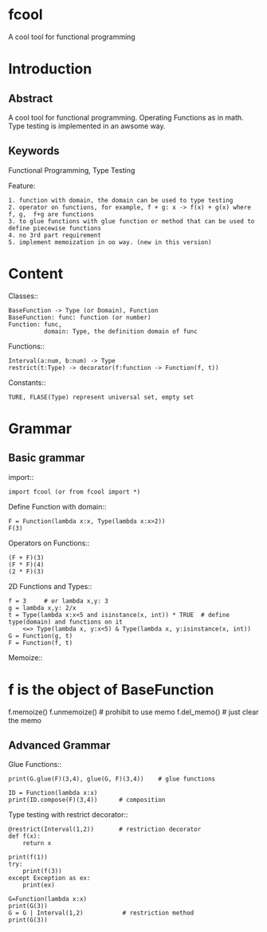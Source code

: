 # fcool
A cool tool for functional programming

Introduction
=============

Abstract
----------
A cool tool for functional programming. Operating Functions as in math. Type testing is implemented in an awsome way.

Keywords
----------
Functional Programming, Type Testing

Feature:

    1. function with domain, the domain can be used to type testing
    2. operator on functions, for example, f + g: x -> f(x) + g(x) where f, g,  f+g are functions
    3. to glue functions with glue function or method that can be used to define piecewise functions
    4. no 3rd part requirement 
    5. implement memoization in oo way. (new in this version)


Content
=========

Classes::

    BaseFunction -> Type (or Domain), Function
    BaseFunction: func: function (or number)
    Function: func,
              domain: Type, the definition domain of func

Functions::

    Interval(a:num, b:num) -> Type
    restrict(t:Type) -> decorator(f:function -> Function(f, t))

Constants::

    TURE, FLASE(Type) represent universal set, empty set

Grammar
=========

Basic grammar
-------------

import::

    import fcool (or from fcool import *)

Define Function with domain::

    F = Function(lambda x:x, Type(lambda x:x>2))
    F(3)

Operators on Functions::

    (F + F)(3)
    (F * F)(4)
    (2 * F)(3)

2D Functions and Types::

    f = 3     # or lambda x,y: 3
    g = lambda x,y: 2/x
    t = Type(lambda x:x<5 and isinstance(x, int)) * TRUE  # define type(domain) and functions on it
        <=> Type(lambda x, y:x<5) & Type(lambda x, y:isinstance(x, int))
    G = Function(g, t)
    F = Function(f, t)

Memoize::

   # f is the object of BaseFunction
   f.memoize()
   f.unmemoize()  # prohibit to use memo
   f.del_memo()   # just clear the memo


Advanced Grammar
----------------

Glue Functions::

    print(G.glue(F)(3,4), glue(G, F)(3,4))    # glue functions

    ID = Function(lambda x:x)
    print(ID.compose(F)(3,4))      # composition

Type testing with restrict decorator::

    @restrict(Interval(1,2))       # restriction decorator
    def f(x):
        return x

    print(f(1))
    try:
        print(f(3))
    except Exception as ex:
        print(ex)

    G=Function(lambda x:x)
    print(G(3))
    G = G | Interval(1,2)           # restriction method   
    print(G(3))
